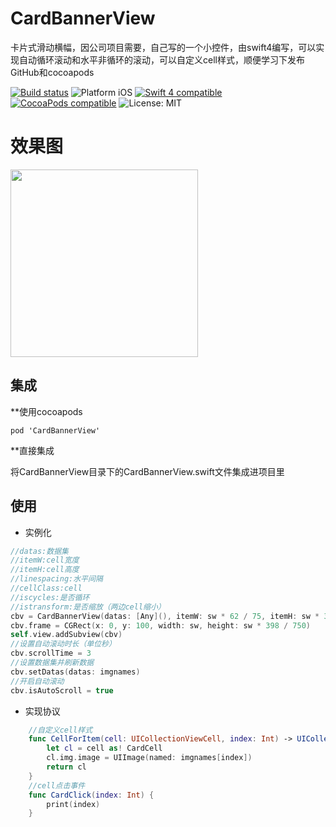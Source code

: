 # CardBannerView
卡片式滑动横幅，因公司项目需要，自己写的一个小控件，由swift4编写，可以实现自动循环滚动和水平非循环的滚动，可以自定义cell样式，顺便学习下发布GitHub和cocoapods


<p align="left">
<a href="https://travis-ci.org/xmartlabs/XLActionController"><img src="https://travis-ci.org/xmartlabs/XLActionController.svg?branch=master" alt="Build status" /></a>
<img src="https://img.shields.io/badge/platform-iOS-blue.svg?style=flat" alt="Platform iOS" />
<a href="https://developer.apple.com/swift"><img src="https://img.shields.io/badge/swift4-compatible-4BC51D.svg?style=flat" alt="Swift 4 compatible" /></a>
<a href="https://cocoapods.org/pods/CardBannerView"><img src="https://img.shields.io/cocoapods/v/CardBannerView.svg" alt="CocoaPods compatible" /></a>
  <img src="http://img.shields.io/badge/license-MIT-blue.svg?style=flat" alt="License: MIT" />
</p>

# 效果图

<img src="screenshot/1.GIF" width="300"/>

## 集成
**使用cocoapods
```
pod 'CardBannerView'
```

**直接集成

将CardBannerView目录下的CardBannerView.swift文件集成进项目里


## 使用

* 实例化
```swift
//datas:数据集
//itemW:cell宽度
//itemH:cell高度
//linespacing:水平间隔
//cellClass:cell
//iscycles:是否循环
//istransform:是否缩放（两边cell缩小）
cbv = CardBannerView(datas: [Any](), itemW: sw * 62 / 75, itemH: sw * 33 / 75, LineSpacing: sw * 8 / 750, cellClass: CardCell.self, delegate: self, iscycles: true, istransform: true)
cbv.frame = CGRect(x: 0, y: 100, width: sw, height: sw * 398 / 750)
self.view.addSubview(cbv)
//设置自动滚动时长（单位秒）
cbv.scrollTime = 3
//设置数据集并刷新数据
cbv.setDatas(datas: imgnames)
//开启自动滚动
cbv.isAutoScroll = true
```

* 实现协议
```swift
    //自定义cell样式
    func CellForItem(cell: UICollectionViewCell, index: Int) -> UICollectionViewCell {
        let cl = cell as! CardCell
        cl.img.image = UIImage(named: imgnames[index])
        return cl
    }
    //cell点击事件
    func CardClick(index: Int) {
        print(index)
    }
```

